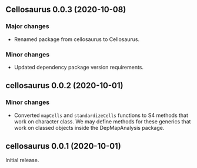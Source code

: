 ## Cellosaurus 0.0.3 (2020-10-08)

### Major changes

- Renamed package from cellosaurus to Cellosaurus.

### Minor changes

- Updated dependency package version requirements.

## cellosaurus 0.0.2 (2020-10-01)

### Minor changes

- Converted `mapCells` and `standardizeCells` functions to S4 methods that work
  on character class. We may define methods for these generics that work on
  classed objects inside the DepMapAnalysis package.

## cellosaurus 0.0.1 (2020-10-01)

Initial release.
